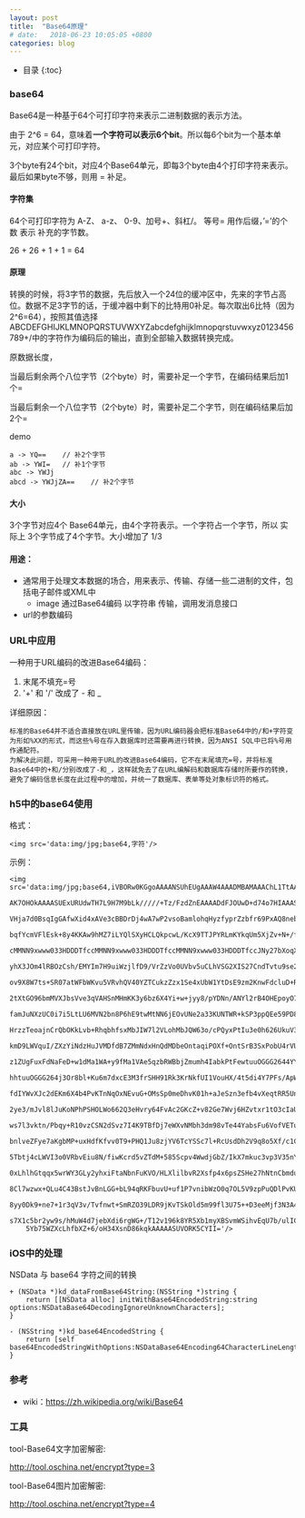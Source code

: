 ```yaml
---
layout: post
title:  "Base64原理"
# date:   2018-06-23 10:05:05 +0800
categories: blog
---
```


* 目录
{:toc}

### base64
Base64是一种基于64个可打印字符来表示二进制数据的表示方法。

由于 2^6 = 64，意味着**一个字符可以表示6个bit**。所以每6个bit为一个基本单元，对应某个可打印字符。

3个byte有24个bit，对应4个Base64单元，即每3个byte由4个打印字符来表示。最后如果byte不够，则用 = 补足。


#### 字符集

64个可打印字符为  A-Z、 a-z、 0-9、加号+、斜杠/。  等号= 用作后缀，’=’的个数 表示 补充的字节数。

26 + 26 + 1 + 1 = 64

#### 原理

转换的时候，将3字节的数据，先后放入一个24位的缓冲区中，先来的字节占高位。数据不足3字节的话，于缓冲器中剩下的比特用0补足。每次取出6比特（因为 2^6=64），按照其值选择ABCDEFGHIJKLMNOPQRSTUVWXYZabcdefghijklmnopqrstuvwxyz0123456789+/中的字符作为编码后的输出，直到全部输入数据转换完成。

原数据长度，

当最后剩余两个八位字节（2个byte）时，需要补足一个字节，在编码结果后加1个=

当最后剩余一个八位字节（2个byte）时，需要补足二个字节，则在编码结果后加2个=

demo

```
a -> YQ==    // 补2个字节
ab -> YWI=   // 补1个字节
abc -> YWJj  
abcd -> YWJjZA==    // 补2个字节
```

#### 大小

3个字节对应4个 Base64单元，由4个字符表示。一个字符占一个字节，所以 实际上 3个字节成了4个字节。大小增加了 1/3 

#### 用途：

* 通常用于处理文本数据的场合，用来表示、传输、存储一些二进制的文件，包括电子邮件或XML中
    * image 通过Base64编码 以字符串 传输，调用发消息接口
* url的参数编码

### URL中应用

一种用于URL编码的改进Base64编码：

1. 末尾不填充=号
2. '+' 和 '/' 改成了 - 和 _ 

详细原因：
>
    标准的Base64并不适合直接放在URL里传输，因为URL编码器会把标准Base64中的/和+字符变为形如%XX的形式，而这些%号在存入数据库时还需要再进行转换，因为ANSI SQL中已将%号用作通配符。
    为解决此问题，可采用一种用于URL的改进Base64编码，它不在末尾填充=号，并将标准Base64中的+和/分别改成了-和_，这样就免去了在URL编解码和数据库存储时所要作的转换，避免了编码信息长度在此过程中的增加，并统一了数据库、表单等处对象标识符的格式。

### h5中的base64使用

格式：

```
<img src='data:img/jpg;base64,字符'/>
```

示例：
```
<img src='data:img/jpg;base64,iVBORw0KGgoAAAANSUhEUgAAAW4AAADMBAMAAAChL1TtAAAABGdBTUEAALGPC/xhBQAAAAFzUkdC
    AK7OHOkAAAASUExURUdwTH7L9H7M9bLk/////+Tz/FzdZnEAAAADdFJOUwD+d74o7HIAAASGSURB
    VHja7d0BsqIgGAfwXid4xAVe3cBBDrDj4wA7wP2vsoBamlohqHyzfyprZzbfr69PxAQ8nebLjRVQ
    bqfYcmVFlEsk+8y4KKAw9hMZ7iLYQlSXyHCLQkpcwL/KcX9TTJPYRLmKYkqUm5XjZv+N+/fwAjfc
    cMMNN9xwww033HDDDTfccMMNN9xwww033HDDDTfccMMNN9xwww033HDDDTfccJNy27bXoqXl1oKL
    yhX3JOm4lRBOzCsh/EMYIm7H9uiWzjlfD9/VrZzVo0UVbv5uCLhVSG2XIS27CndTvtu9se2sL6XW
    ov9X8W7ts+SR07atWFbWKvu5VRvhQV40YZTCukzZzx1Se4xUbW1YtDsE9zm2KnwFdcluD+Rm+mn4
    2tXtGO96bmMVXJbsVve3qVAHSnMHmKK3y6bz6X4Yi+w+jyy8/pYDNn/ANYl2rB4OHEpoyO7s7nY1
    famJuNXzUC0i7i5LtLU6MVN2bn8P6hE9twMtNN6jEOvUNe2a33KUNTWR+kSP3ppQEe59PD8KcEOl
    HrzzTeoajnCrQbOKkLvb+RhqbhfsxMbJIW7l2VLohMbJQW63o/cPQyxPtIu3e0h626UkuV36RriU
    kmD9LWVquI/ZXzYiNdzHuJVMDfdB7ZMmNdxHnQdMDbeOntaqiPOXf+OntSrB3SxPobU4rVUJ7orH
    z1ZUgFuxFdNaFeD+w1dMa1WA+y9fMa1VAe5qzbRWBbjZmumh4IabkPtFewtuuOGGG2644YYbbrjh
    hhtuuOGGG264j3Or8bl+Ku6m7dxcE3M3frSHH91Rk3KrNkfUI1VouHX/4t5di4Y7PFs/ApWWW9V9
    fdIYWvXJc2dEKm6X4b4PvKTnNqOxNEvuG+OMsSp0meDhvK01h+aJeSzn3efb4vXeqtRR5UntE22X
    2ye3/mJvl8lJuKoNPhPSHOLWo662Q3eHvry64FvAc2GKcZ+v82Ge7Wvj6HZvtxr1tO3cIaUjLj3m
    ws7l3vktn/Pbqy+R10vzCSN2dSvz7I4K9TBfDj7eWXvNMbh3dm98vTe44YabsFu6VofVETuebcun
    bnlveZFye7aKgbMP+uxHdfKfvv0T9+PHQ1Ju8zjYV6TcYSSc7l+RcUsdDh2V9q8o5Xf/c1C2C93u
    5Tbtj4cLWVI3o0VRbvEiu8N/fiwKcrd5vZTdM+585Scpv4WwdjGbZ/IkX7mkuc3vp3V35nYVo+q2
    0xLhlhGtqqx5wrWY3GLy2yhxiFtaNbnFuKVO/HLXlilbvR2Xsfp4x6psZSHe27hNtnCbmduG8c4X
    8Cl7wzwx+QLu4C43BstJvBnLGG+bL94qRKFbuvU+uf1P7vnibWzO0q7OL5V9zpPuQDlPvKUrVlpt
    8yy0Dk9+ne7+1r3qV3v/Tvfnwt+SmRZO39LDR9jKvTSkOld5m99fl3U75++D3eeMjf3N3A4+afpe
    s7X1c5br2yw9s/hMuW4d7jebXdi6rgWG+/T12v196k8YR5Xb1myXBSvmWSihvEqU7b/ulICz5dPs
    5Yb75WZXcLhfbXZ+6/oH34XsnD86kqkAAAAASUVORK5CYII='/>
```

### iOS中的处理

NSData 与 base64 字符之间的转换

```
+ (NSData *)kd_dataFromBase64String:(NSString *)string {
    return [[NSData alloc] initWithBase64EncodedString:string options:NSDataBase64DecodingIgnoreUnknownCharacters];
}

- (NSString *)kd_base64EncodedString {
    return [self base64EncodedStringWithOptions:NSDataBase64Encoding64CharacterLineLength];
}
```


### 参考

- wiki：https://zh.wikipedia.org/wiki/Base64

### 工具

tool-Base64文字加密解密:

http://tool.oschina.net/encrypt?type=3

tool-Base64图片加密解密:

http://tool.oschina.net/encrypt?type=4

